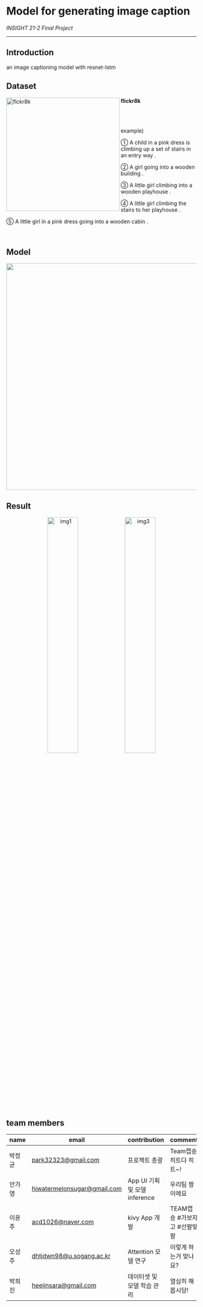 # Model for generating image caption
_INSIGHT 21-2 Final Project_

---

## Introduction
an image captioning model with resnet-lstm

## Dataset
<img src="https://user-images.githubusercontent.com/42057488/169196672-9458d303-9a63-4807-b13a-53ec0b573590.png" alt="flckr8k" width="300" align='left'/>

__flickr8k__

<br><br>

example)
                                                                                                                                    
① A child in a pink dress is climbing up a set of stairs in an entry way .

② A girl going into a wooden building .

③ A little girl climbing into a wooden playhouse .

④ A little girl climbing the stairs to her playhouse .

⑤ A little girl in a pink dress going into a wooden cabin .

<br>

## Model
<img src="https://user-images.githubusercontent.com/42057488/169198634-7867a901-73fa-4507-b046-a089fa6c737f.png" width="600"/>

## Result

<p align="center" width="100%">
  <img src="https://user-images.githubusercontent.com/42057488/169199386-469ae328-f2f3-4484-b488-5f809a0a7816.png" alt="img1" width="40%"/>
  <img src="https://user-images.githubusercontent.com/42057488/169199395-1b7ed6c4-40a9-4db5-bbca-7dae48d8c8ea.png" alt="img3" width="40%"/>
</p>


## team members
| name  | email                       | contribution                  | comment |
|  ---  | ---                         | ---                           | --- |
| 박정균 | park32323@gmail.com         | 프로젝트 총괄                 | Team캡숑 히트다 히트~!  |
| 안가영 | hiwatermelonsugar@gmail.com | App UI 기획 및 모델 inference | 우리팀 짱이에요  |
| 이윤주 | acd1026@naver.com           | kivy App 개발                 | TEAM캡숑 #가보자고 #선팔맞팔  |
| 오성주 | dhtjdwn98@u.sogang.ac.kr    | Attention 모델 연구           | 이렇게 하는거 맞나요?  |
| 박희진 | heejinsara@gmail.com        | 데이터셋 및 모델 학습 관리     | 열심히 해봅시당!  |
